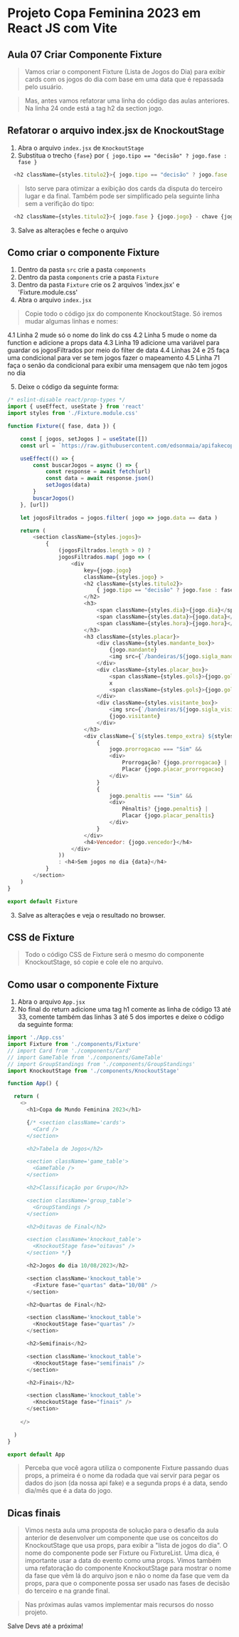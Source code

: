 # Projeto Copa Feminina 2023 em React JS com Vite

## Aula 07 Criar Componente Fixture

> Vamos criar o component Fixture (Lista de Jogos do Dia) para exibir cards com os jogos do dia com base em uma data que é repassada pelo usuário.

> Mas, antes vamos refatorar uma linha do código das aulas anteriores. Na linha 24 onde está a tag h2 da section jogo.

## Refatorar o arquivo index.jsx de KnockoutStage

1. Abra o arquivo `index.jsx` de `KnockoutStage`
2. Substitua o trecho `{fase}` por `{ jogo.tipo == "decisão" ? jogo.fase : fase }`

~~~javascript
  <h2 className={styles.titulo2}>{ jogo.tipo == "decisão" ? jogo.fase : fase } {jogo.jogo} - chave {jogo.chave}</h2>
~~~

> Isto serve para otimizar a exibição dos cards da disputa do terceiro lugar e da final. Também pode ser simplificado pela seguinte linha sem a verifição do tipo:

~~~javascript
  <h2 className={styles.titulo2}>{ jogo.fase } {jogo.jogo} - chave {jogo.chave}</h2>
~~~

3. Salve as alterações e feche o arquivo

## Como criar o componente Fixture

1. Dentro da pasta `src` crie a pasta `components`
2. Dentro da pasta `components` crie a pasta `Fixture`
3. Dentro da pasta `Fixture` crie os 2 arquivos 'index.jsx' e 'Fixture.module.css'
4. Abra o arquivo `index.jsx`

> Copie todo o código jsx do componente KnockoutStage. Só iremos mudar algumas linhas e nomes:

4.1 Linha 2 mude só o nome do link do css
4.2 Linha 5 mude o nome da function e adicione a props data
4.3 Linha 19 adicione uma variável para guardar os jogosFiltrados por meio do filter de data
4.4 Linhas 24 e 25 faça uma condicional para ver se tem jogos fazer o mapeamento
4.5 Linha 71 faça o senão da condicional para exibir uma mensagem que não tem jogos no dia

5. Deixe o código da seguinte forma:

~~~javascript
/* eslint-disable react/prop-types */
import { useEffect, useState } from 'react'
import styles from './Fixture.module.css'

function Fixture({ fase, data }) {

    const [ jogos, setJogos ] = useState([])
    const url = `https://raw.githubusercontent.com/edsonmaia/apifakecopa2023/main/${fase}-copa-2023.json`

    useEffect(() => {
        const buscarJogos = async () => {
            const response = await fetch(url)
            const data = await response.json()
            setJogos(data)
        }
        buscarJogos()
    }, [url])

    let jogosFiltrados = jogos.filter( jogo => jogo.data == data )

    return (
        <section className={styles.jogos}>
            {
                (jogosFiltrados.length > 0) ?
                jogosFiltrados.map( jogo => (
                    <div
                        key={jogo.jogo}
                        className={styles.jogo} >
                        <h2 className={styles.titulo2}>
                            { jogo.tipo == "decisão" ? jogo.fase : fase } {jogo.jogo} - chave {jogo.chave}
                        </h2>
                        <h3>
                            <span className={styles.dia}>{jogo.dia}</span>
                            <span className={styles.data}>{jogo.data}</span>
                            <span className={styles.hora}>{jogo.hora}</span>
                        </h3>
                        <h3 className={styles.placar}>
                            <div className={styles.mandante_box}>
                                {jogo.mandante}
                                <img src={`/bandeiras/${jogo.sigla_mandante.toLowerCase()}.png`} alt={jogo.mandante} />
                            </div>
                            <div className={styles.placar_box}>
                                <span className={styles.gols}>{jogo.gols_mandante}</span>
                                x
                                <span className={styles.gols}>{jogo.gols_visitante}</span>
                            </div>
                            <div className={styles.visitante_box}>
                                <img src={`/bandeiras/${jogo.sigla_visitante.toLowerCase()}.png`} alt={jogo.visitante} />
                                {jogo.visitante}
                            </div>
                        </h3>
                        <div className={`${styles.tempo_extra} ${styles.centralizar}`}>
                            {
                                jogo.prorrogacao === "Sim" &&
                                <div>
                                    Prorrogação? {jogo.prorrogacao} | 
                                    Placar {jogo.placar_prorrogacao}
                                </div>
                            }
                            {
                                jogo.penaltis === "Sim" &&
                                <div>
                                    Pênaltis? {jogo.penaltis} | 
                                    Placar {jogo.placar_penaltis}
                                </div>
                            }
                        </div>
                        <h4>Vencedor: {jogo.vencedor}</h4>
                    </div>
                ))
                : <h4>Sem jogos no dia {data}</h4>
            } 
        </section>
    )
}

export default Fixture

~~~

3. Salve as alterações e veja o resultado no browser.

## CSS de Fixture

> Todo o código CSS de Fixture será o mesmo do componente KnockoutStage, só copie e cole ele no arquivo.

## Como usar o componente Fixture

1. Abra o arquivo `App.jsx`
2. No final do return adicione uma tag h1 comente as linha de código 13 até 33, comente também das linhas 3 até 5 dos importes e deixe o código da seguinte forma:

~~~javascript
import './App.css'
import Fixture from './components/Fixture'
// import Card from './components/Card'
// import GameTable from './components/GameTable'
// import GroupStandings from './components/GroupStandings'
import KnockoutStage from './components/KnockoutStage'

function App() {

  return (
    <>
      <h1>Copa do Mundo Feminina 2023</h1>

      {/* <section className='cards'>
        <Card />
      </section>

      <h2>Tabela de Jogos</h2>

      <section className='game_table'>
        <GameTable />
      </section>

      <h2>Classificação por Grupo</h2>

      <section className='group_table'>
        <GroupStandings />
      </section>

      <h2>Oitavas de Final</h2>

      <section className='knockout_table'>
        <KnockoutStage fase="oitavas" />
      </section> */}

      <h2>Jogos do dia 10/08/2023</h2>

      <section className='knockout_table'>
        <Fixture fase="quartas" data="10/08" />
      </section>

      <h2>Quartas de Final</h2>

      <section className='knockout_table'>
        <KnockoutStage fase="quartas" />
      </section>

      <h2>Semifinais</h2>

      <section className='knockout_table'>
        <KnockoutStage fase="semifinais" />
      </section>

      <h2>Finais</h2>

      <section className='knockout_table'>
        <KnockoutStage fase="finais" />
      </section>
      
    </>

  )
}

export default App

~~~

> Perceba que você agora utiliza o componente Fixture passando duas props, a primeira é o nome da rodada que vai servir para pegar os dados do json (da nossa api fake) e a segunda props é a data, sendo dia/mês que é a data do jogo.

## Dicas finais

> Vimos nesta aula uma proposta de solução para o desafio da aula anterior de desenvolver um componente que use os conceitos do KnockoutStage que usa props, para exibir a "lista de jogos do dia". O nome do componente pode ser Fixture ou FixtureList. Uma dica, é importante usar a data do evento como uma props.
> Vimos também uma refatoração do componente KnockoutStage para mostrar o nome da fase que vêm lá do arquivo json e não o nome da fase que vem da props, para que o componente possa ser usado nas fases de decisão do terceiro e na grande final.

> Nas próximas aulas vamos implementar mais recursos do nosso projeto.

Salve Devs até a próxima!
